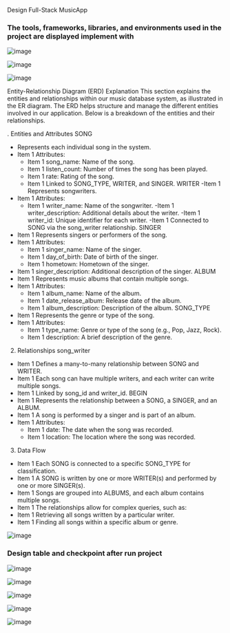Design Full-Stack MusicApp

### **The tools, frameworks, libraries, and environments used in the project are displayed implement with**
![image](https://github.com/user-attachments/assets/89465805-dfb3-4335-b3d8-8cdaa65ad4cc)

![image](https://github.com/user-attachments/assets/33c38eb2-0af7-48df-8c47-ccdfb68926b6)


![image](https://github.com/user-attachments/assets/89477b56-1305-494a-bf09-f370b598d4f0)

Entity-Relationship Diagram (ERD) Explanation
This section explains the entities and relationships within our music database system, as illustrated in the ER diagram. The ERD helps structure and manage the different entities involved in our application. Below is a breakdown of the entities and their relationships.

. Entities and Attributes
SONG
- Represents each individual song in the system.
- Item 1 Attributes:
  - Item 1 song_name: Name of the song.
  - Item 1 listen_count: Number of times the song has been played.
  - Item 1 rate: Rating of the song.
  - Item 1 Linked to SONG_TYPE, WRITER, and SINGER.
WRITER
-Item 1 Represents songwriters.
- Item 1 Attributes:
  - Item 1 writer_name: Name of the songwriter.
  -Item 1 writer_description: Additional details about the writer.
  -Item 1 writer_id: Unique identifier for each writer.
  -Item 1 Connected to SONG via the song_writer relationship.
SINGER
- Item 1 Represents singers or performers of the song.
- Item 1 Attributes:
  - Item 1 singer_name: Name of the singer.
  - Item 1 day_of_birth: Date of birth of the singer.
  - Item 1 hometown: Hometown of the singer.
 - Item 1 singer_description: Additional description of the singer.
ALBUM
- Item 1 Represents music albums that contain multiple songs.
- Item 1 Attributes:
  - Item 1 album_name: Name of the album.
  - Item 1 date_release_album: Release date of the album.
  - Item 1 album_description: Description of the album.
SONG_TYPE
- Item 1 Represents the genre or type of the song.
- Item 1 Attributes:
   - Item 1 type_name: Genre or type of the song (e.g., Pop, Jazz, Rock).
   - Item 1 description: A brief description of the genre.
 
2. Relationships
song_writer
- Item 1 Defines a many-to-many relationship between SONG and WRITER.
- Item 1 Each song can have multiple writers, and each writer can write multiple songs.
- Item 1 Linked by song_id and writer_id.
BEGIN
- Item 1 Represents the relationship between a SONG, a SINGER, and an ALBUM.
- Item 1 A song is performed by a singer and is part of an album.
- Item 1 Attributes:
   - Item 1 date: The date when the song was recorded.
   - Item 1 location: The location where the song was recorded.

3. Data Flow
- Item 1 Each SONG is connected to a specific SONG_TYPE for classification.
- Item 1 A SONG is written by one or more WRITER(s) and performed by one or more SINGER(s).
- Item 1 Songs are grouped into ALBUMS, and each album contains multiple songs.
- Item 1 The relationships allow for complex queries, such as:
- Item 1 Retrieving all songs written by a particular writer.
- Item 1 Finding all songs within a specific album or genre.

![image](https://github.com/user-attachments/assets/a5bc34c0-4222-4e64-874e-54df06ba11e9)

### **Design table and checkpoint after run project**
![image](https://github.com/user-attachments/assets/74452201-a0bb-45bb-8ec6-b1315ac6b07e)

![image](https://github.com/user-attachments/assets/a67ff3df-192e-43c2-9b72-1453503d2c60)

![image](https://github.com/user-attachments/assets/39cd2479-8a6a-478f-8875-b1f89334922c)

![image](https://github.com/user-attachments/assets/d7ea9a3e-094b-41cf-a26a-9807604c8e65)

![image](https://github.com/user-attachments/assets/653f7b8a-a852-4cd5-9965-eb6f4ba5af58)



